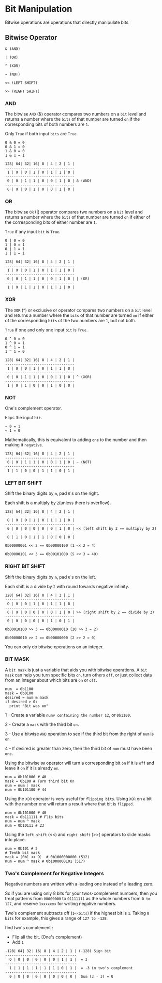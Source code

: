 # Bit Manipulation

Bitwise operations are operations that directly manipulate bits.

## Bitwise Operator

```
& (AND)

| (OR)

^ (XOR)

~ (NOT)

<< (LEFT SHIFT)

>> (RIGHT SHIFT)
```

### AND

The bitwise `AND` (&) operator compares two numbers on a `bit` level and returns a number where the `bits` of that number are turned `on` if the corresponding bits of both numbers are `1`.

Only `True` if both input `bits` are `True`.

```
0 & 0 = 0
0 & 1 = 0
1 & 0 = 0
1 & 1 = 1
```

```
128| 64| 32| 16| 8 | 4 | 2 | 1 |
--------------------------------
 1 | 0 | 0 | 1 | 0 | 1 | 1 | 0 |
--------------------------------
 0 | 0 | 1 | 1 | 0 | 0 | 1 | 0 | & (AND)
--------------------------------
 0 | 0 | 0 | 1 | 0 | 0 | 1 | 0 |
 ```

### OR

The bitwise `OR` (|) operator compares two numbers on a `bit` level and returns a number where the `bits` of that number are turned `on` if either of the corresponding bits of either number are `1`.

`True` if any input `bit` is `True`.

```
0 | 0 = 0
1 | 0 = 1
0 | 1 = 1
1 | 1 = 1
```

```
128| 64| 32| 16| 8 | 4 | 2 | 1 |
--------------------------------
 1 | 0 | 0 | 1 | 0 | 1 | 1 | 0 |
--------------------------------
 0 | 0 | 1 | 1 | 0 | 0 | 1 | 0 | | (OR)
--------------------------------
 1 | 0 | 1 | 1 | 0 | 1 | 1 | 0 |
```

### XOR

The `XOR` (^) or exclusive or operator compares two numbers on a `bit` level and returns a number where the `bits` of that number are turned `on` if either of the corresponding `bits` of the two numbers are `1`, but not both.

`True` if one and only one input `bit` is `True`.

```
0 ^ 0 = 0
1 ^ 0 = 1
0 ^ 1 = 1
1 ^ 1 = 0
```

```
128| 64| 32| 16| 8 | 4 | 2 | 1 |
--------------------------------
 1 | 0 | 0 | 1 | 0 | 1 | 1 | 0 |
--------------------------------
 0 | 0 | 1 | 1 | 0 | 0 | 1 | 0 | ^ (XOR)
--------------------------------
 1 | 0 | 1 | 0 | 0 | 1 | 0 | 0 |
```

### NOT

One's complement operator.

Flips the input `bit`.

```
~ 0 = 1
~ 1 = 0
```
Mathematically, this is equivalent to adding `one` to the number and then making it `negative`.

```
128| 64| 32| 16| 8 | 4 | 2 | 1 |
--------------------------------
 0 | 0 | 1 | 1 | 0 | 0 | 1 | 0 | ~ (NOT)
--------------------------------
 1 | 1 | 0 | 0 | 1 | 1 | 0 | 1 |
```

### LEFT BIT SHIFT

Shift the binary digits by `n`, pad `0`'s on the right.

Each shift is a multiply by `2`(unless there is overflow).

```
128| 64| 32| 16| 8 | 4 | 2 | 1 |
--------------------------------
 O | 0 | 0 | 1 | 0 | 1 | 1 | 0 |
--------------------------------
 0 | 0 | 0 | 0 | 0 | 0 | 1 | 0 | << (left shift by 2 == multiply by 2)
--------------------------------
 0 | 1 | 0 | 1 | 1 | 0 | 0 | 0 |
```

```
0b00000001 << 2 == 0b00000100 (1 << 2 = 4)

0b00000101 << 3 == 0b00101000 (5 << 3 = 40)
```


### RIGHT BIT SHIFT

Shift the binary digits by `n`, pad `0`'s on the left.

Each shift is a divide by `2` with round towards negative infinity.

```
128| 64| 32| 16| 8 | 4 | 2 | 1 |
--------------------------------
 O | 0 | 0 | 1 | 0 | 1 | 1 | 0 |
--------------------------------
 0 | 0 | 0 | 0 | 0 | 0 | 1 | 0 | >> (right shift by 2 == divide by 2)
--------------------------------
 0 | 0 | 0 | 0 | 0 | 1 | 0 | 1 |
```

```
0b00010100 >> 3 == 0b00000010 (20 >> 3 = 2)

0b00000010 >> 2 == 0b00000000 (2 >> 2 = 0)
```
You can only do bitwise operations on an integer.

### BIT MASK

A `bit mask` is just a variable that aids you with bitwise operations. A `bit mask` can help you turn specific bits `on`, turn others `off`, or just collect data from an integer about which bits are `on` or `off`.

```
num  = 0b1100
mask = 0b0100
desired = num & mask
if desired > 0:
  print "Bit was on"
```


1 - Create a variable `numv containing the number 12`, or `0b1100`.

2 - Create a `mask` with the third bit `on`.

3 - Use a bitwise `AND` operation to see if the third bit from the right of `num` is `on`.

4 - If desired is greater than zero, then the third bit of `num` must have been `one`.



Using the bitwise `OR` operator will turn a corresponding bit `on` if it is `off` and leave it `on` if it is already `on`.

```
num = 0b101000 # 40
mask = 0b100 # Turn third bit On
num = num | mask
num = 0b101100 # 44
```

Using the `XOR` operator is very useful for `flipping bits`. Using `XOR` on a bit with the number one will return a result where that bit is `flipped`.


```
num = 0b101000 # 40
mask = 0b111111 # Flip bits
num = num ^ mask
num = 0b10111 # 23
```

Using the `left shift` (<<) and `right shift` (>>) operators to slide masks into place.

```
num = 0b101 # 5
# Tenth bit mask
mask = (0b1 << 9)  # 0b1000000000 (512)
num = num ^ mask # 0b1000000101 (517)
```

### Two's Complement for Negative Integers

Negative numbers are written with a leading one instead of a leading zero.

So if you are using only 8 bits for your twos-complement numbers, then you treat patterns from `00000000` to `01111111` as the whole numbers from `0 to 127`, and reserve `1xxxxxxx` for writing negative numbers.

Two's complement subtracts off (`1<<bits`) if the highest bit is `1`. Taking `8 bits` for example, this gives a range of `127 to -128`.

find two's complement :
  - Flip all the bit. (One's complement)
  - Add `1`

```
-128| 64| 32| 16| 8 | 4 | 2 | 1 | (-128) Sign bit
---------------------------------
  O | 0 | 0 | 0 | 0 | 0 | 1 | 1 |  = 3
---------------------------------
  1 | 1 | 1 | 1 | 1 | 1 | 0 | 1 |  = -3 in two's complement
---------------------------------
  0 | 0 | 0 | 0 | 0 | 0 | 0 | 0 |  Sum (3 - 3) = 0
```
